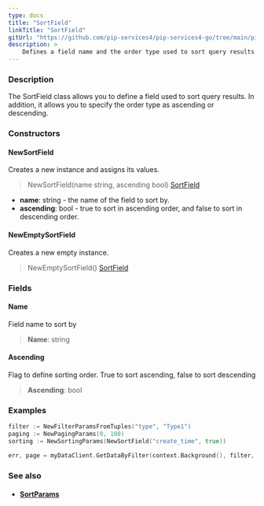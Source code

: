 ```yaml
---
type: docs
title: "SortField"
linkTitle: "SortField"
gitUrl: "https://github.com/pip-services4/pip-services4-go/tree/main/pip-services4-data-go"
description: > 
    Defines a field name and the order type used to sort query results.
---
```


### Description

The SortField class allows you to define a field used to sort query results. In addition, it allows you to specify the order type as ascending or descending.

### Constructors

#### NewSortField
Creates a new instance and assigns its values.

> NewSortField(name string, ascending bool) [SortField]() 

- **name**: string - the name of the field to sort by.
- **ascending**: bool - true to sort in ascending order, and false to sort in descending order. 


#### NewEmptySortField
Creates a new empty instance.

> NewEmptySortField() [SortField]()



### Fields

<span class="hide-title-link">

#### Name
Field name to sort by
> **Name**: string

#### Ascending
Flag to define sorting order. True to sort ascending, false to sort descending
> **Ascending**: bool

</span>

### Examples
```go
filter := NewFilterParamsFromTuples("type", "Type1")
paging := NewPagingParams(0, 100)
sorting := NewSortingParams(NewSortField("create_time", true))

err, page = myDataClient.GetDataByFilter(context.Background(), filter, paging, sorting)
```

### See also
- #### [SortParams](../sort_params)

